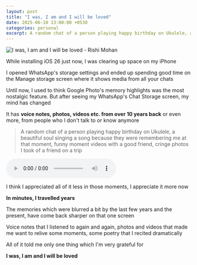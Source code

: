 ```yaml
---
layout: post
title: "I was, I am and I will be loved"
date: 2025-06-10 13:00:00 +0530
categories: personal
excerpt: A random chat of a person playing happy birthday on Ukulele, a beautiful soul singing a song because they were remembering me at that moment, funny moment videos with a good friend, cringe photos I took of a friend on a trip
---
```


![I was, I am and I will be loved - Rishi Mohan](/images/posts/yeh-raatein-ye-mausam.jpg)

While installing iOS 26 just now, I was clearing up space on my iPhone

I opened WhatsApp's storage settings and ended up spending
good time on the Manage storage screen where it shows
media from all your chats

Until now, I used to think Google Photo's memory highlights
was the most nostalgic feature. But after seeing my WhatsApp's
Chat Storage screen, my mind has changed

It has **voice notes, photos, videos etc. from over 10 years back** or even more,
from people who I don't talk to or know anymore

> A random chat of a person playing happy birthday on Ukulele,
> a beautiful soul singing a song because they were remembering me at that moment,
> funny moment videos with a good friend, cringe photos I took of a friend on a trip

<audio controls="1" controlslist="nodownload nofullscreen noremoteplayback" src="/images/posts/happy-birthday-ukulele.aac">Your browser does not support the audio tag.</audio>

I think I appreciated all of it less in those moments,
I appreciate it more now

**In minutes, I travelled years**

The memories which were blurred a bit by the last few years and the present,
have come back sharper on that one screen

Voice notes that I listened to again and again,
photos and videos that made me want to relive some moments,
some poetry that I recited dramatically

All of it told me only one thing which I'm very grateful for

**I was, I am and I will be loved**
